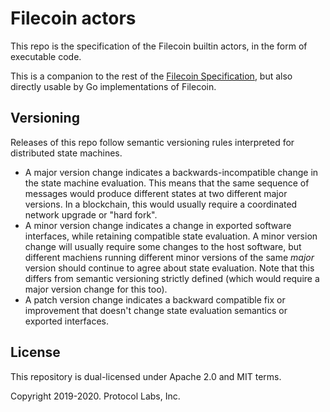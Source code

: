 # Filecoin actors

This repo is the specification of the Filecoin builtin actors, in the form of executable code.

This is a companion to the rest of the [Filecoin Specification](https://github.com/filecoin-project/specs), 
but also directly usable by Go implementations of Filecoin.

## Versioning

Releases of this repo follow semantic versioning rules interpreted for distributed state machines.
- A major version change indicates a backwards-incompatible change in the state machine evaluation. 
  This means that the same sequence of messages would produce different states at two different major versions.
  In a blockchain, this would usually require a coordinated network upgrade or "hard fork".
- A minor version change indicates a change in exported software interfaces, while retaining
  compatible state evaluation. A minor version change will usually require some changes to the host software, 
  but different machiens running different minor versions of the same _major_ version should continue to 
  agree about state evaluation. Note that this differs from semantic versioning strictly defined 
  (which would require a major version change for this too).
- A patch version change indicates a backward compatible fix or improvement that doesn't change state evaluation
  semantics or exported interfaces.

## License
This repository is dual-licensed under Apache 2.0 and MIT terms.

Copyright 2019-2020. Protocol Labs, Inc.
